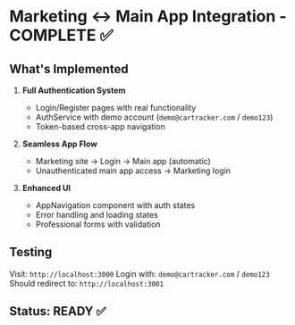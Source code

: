 # Marketing ↔ Main App Integration - COMPLETE ✅

## What's Implemented

1. **Full Authentication System**
   - Login/Register pages with real functionality
   - AuthService with demo account (`demo@cartracker.com` / `demo123`)
   - Token-based cross-app navigation

2. **Seamless App Flow**
   - Marketing site → Login → Main app (automatic)
   - Unauthenticated main app access → Marketing login

3. **Enhanced UI**
   - AppNavigation component with auth states
   - Error handling and loading states
   - Professional forms with validation

## Testing

Visit: `http://localhost:3000`
Login with: `demo@cartracker.com` / `demo123`
Should redirect to: `http://localhost:3001`

## Status: READY ✅